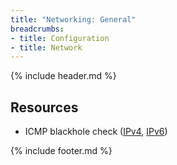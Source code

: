 ```yaml
---
title: "Networking: General"
breadcrumbs:
- title: Configuration
- title: Network
---
```

{% include header.md %}

## Resources

- ICMP blackhole check ([IPv4](http://icmpcheck.popcount.org/), [IPv6](http://icmpcheckv6.popcount.org/))

{% include footer.md %}
